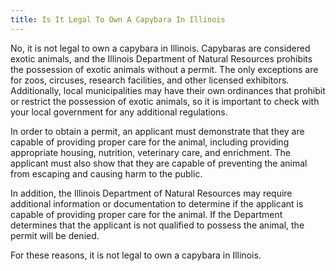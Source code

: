 ```yaml
---
title: Is It Legal To Own A Capybara In Illinois
---
```


No, it is not legal to own a capybara in Illinois. Capybaras are considered exotic animals, and the Illinois Department of Natural Resources prohibits the possession of exotic animals without a permit. The only exceptions are for zoos, circuses, research facilities, and other licensed exhibitors. Additionally, local municipalities may have their own ordinances that prohibit or restrict the possession of exotic animals, so it is important to check with your local government for any additional regulations. 

In order to obtain a permit, an applicant must demonstrate that they are capable of providing proper care for the animal, including providing appropriate housing, nutrition, veterinary care, and enrichment. The applicant must also show that they are capable of preventing the animal from escaping and causing harm to the public. 

In addition, the Illinois Department of Natural Resources may require additional information or documentation to determine if the applicant is capable of providing proper care for the animal. If the Department determines that the applicant is not qualified to possess the animal, the permit will be denied. 

For these reasons, it is not legal to own a capybara in Illinois.